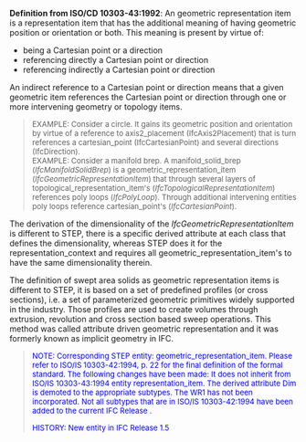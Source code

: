 **Definition from ISO/CD 10303-43:1992**: An geometric representation item is a representation item that has the additional meaning of having geometric position or orientation or both. This meaning is present by virtue of:

* being a Cartesian point or a direction 
*  referencing directly a Cartesian point or direction 
* referencing indirectly a Cartesian point or direction 

An indirect reference to a Cartesian point or direction means that a given geometric item references the Cartesian point or direction through one or more intervening geometry or topology items.

> <font size="-1">EXAMPLE: Consider a circle. It gains its geometric
		  position and orientation by virtue of a reference to axis2_placement
		  (IfcAxis2Placement) that is turn references a cartesian_point
		  (IfcCartesianPoint) and several directions (IfcDirection). <br>EXAMPLE:
		  Consider a manifold brep. A manifold_solid_brep (<i>IfcManifoldSolidBrep</i>)
		  is a geometric_representation_item (<i>IfcGeometricRepresentationItem</i>) that
		  through several layers of topological_representation_item's
		  (<i>IfcTopologicalRepresentationItem</i>) references poly loops
		  (<i>IfcPolyLoop</i>). Through additional intervening entities poly loops
		  reference cartesian_point's (<i>IfcCartesianPoint</i>).
		  </font>
>

The derivation of the dimensionality of the _IfcGeometricRepresentationItem_ is different to STEP, there is a specific derived attribute at each class that defines the dimensionality, whereas STEP does it for the representation_context and requires all geometric_representation_item's to have the same dimensionality therein.

The definition of swept area solids as geometric representation items is different to STEP, it is based on a set of predefined profiles (or cross sections), i.e. a set of parameterized geometric primitives widely supported in the industry. Those profiles are used to create volumes through extrusion, revolution and cross section based sweep operations. This method was called attribute driven geometric representation and it was formerly known as implicit geometry in IFC.

> <font color="#0000FF" size="-1">NOTE: Corresponding STEP entity:
		  geometric_representation_item. Please refer to ISO/IS 10303-42:1994, p. 22 for
		  the final definition of the formal standard. The following changes have been
		  made: It does not inherit from ISO/IS 10303-43:1994 entity representation_item.
		  The derived attribute Dim is demoted to the appropriate subtypes. The WR1 has
		  not been incorporated. Not all subtypes that are in ISO/IS 10303-42:1994 have
		  been added to the current IFC Release . </font>
> 
> <font color="#0000FF" size="-1">HISTORY: New entity in IFC Release
		  1.5</font>
>